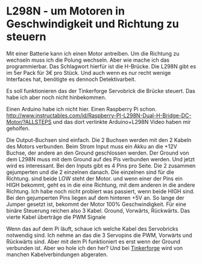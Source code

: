 # L298N - um Motoren in Geschwindigkeit und Richtung zu steuern

Mit einer Batterie kann ich einen Motor antreiben. Um die Richtung zu wechseln muss ich die Polung wechseln. Aber wie mache ich das programmierbar. Das Schlagwort hierfür ist die H-Brücke. Die L298N gibt es im 5er Pack für 3€ pro Stück. Und auch wenn es  nur recht wenige Interfaces hat, benötigte es dennoch Detektivarbeit.

Es soll funktionieren das der Tinkerforge Servobrick die Brücke steuert. Das habe ich aber noch nicht hinbekommen. 

Einen Arduino habe ich nicht hier. Einen Raspberry Pi schon. http://www.instructables.com/id/Raspberry-PI-L298N-Dual-H-Bridge-DC-Motor/?ALLSTEPS und das dort verlinkte Arduino+L298N Video haben mir geholfen.

Die Output-Buchsen sind einfach. Die 2 Buchsen werden mit den 2 Kabeln des Motors verbunden. Beim Strom Input muss ein Akku an die +12V  Buchse, der andere an den Ground geschlossen werden. Der Ground von dem L298N muss mit dem Ground auf des Pis verbunden werden. Und jetzt wird es interessant. Bei den Inputs gibt es 4 Pins pro Seite. Die 2 zusammen gejumperten und die 2 einzelnen danach. Die einzelnen sind für die Richtung. sind beide LOW steht der Motor. und wenn einer der Pins ein HIGH bekommt, geht es in die eine Richtung, mit dem anderen in die andere Richtung. Ich habe noch nicht probiert was passiert, wenn beide HIGH sind. Bei den gejumperten Pins liegen auf dem hinteren +5V an. So lange der Jumper gesetzt ist, bekommt der Motor 100% Geschwindigkeit. Für eine binäre Steuerung reichen  also 3 Kabel. Ground, Vorwärts, Rückwärts. Das vierte Kabel überträge die PWM Signale

Wenn das auf dem Pi läuft, schaue ich welche Kabel des Servobricks notwendig sind. Ich nehme an das die 3 Servopins die PWM, Vorwärts und Rückwärts sind. Aber mit dem Pi funktioniert es erst wenn der Ground verbunden ist. Aber wo hole ich den her? Und bei [Tinkerforge](http://www.tinkerforge.com/de/doc/Hardware/Bricks/Servo_Brick.html) wird von manchen Kabelverbindungen abgeraten.